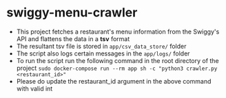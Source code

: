 # swiggy-menu-crawler

- This project fetches a restaurant's menu information from the Swiggy's API and flattens the data in a **tsv** format
- The resultant tsv file is stored in ```app/csv_data_store/``` folder
- The script also logs certain messages in the ```app/logs/``` folder
- To run the script run the following command in the root directory of the project
```sudo docker-compose run --rm app sh -c "python3 crawler.py <restaurant_id>"```
- Please do update the restaurant_id argument in the above command with valid int